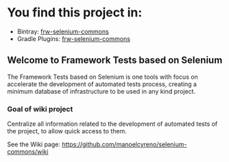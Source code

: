 # You find this project in:
- Bintray: [frw-selenium-commons](https://bintray.com/manoelcyreno/maven/frw-selenium-commons)
- Gradle Plugins: [frw-selenium-commons](https://plugins.gradle.org/plugin/com.liferay.gs.testFramework)

## Welcome to Framework Tests based on Selenium

The Framework Tests based on Selenium is one tools with focus on accelerate the development of automated tests process, creating a minimum database of infrastructure to be used in any kind project.

### Goal of wiki project

Centralize all information related to the development of automated tests of the project, to allow quick access to them.

See the Wiki page: https://github.com/manoelcyreno/selenium-commons/wiki
